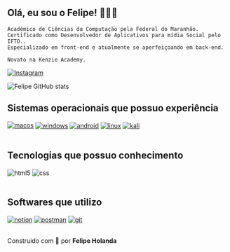 ## Olá, eu sou o Felipe! 👋🇧🇷

```
Acadêmico de Ciências da Computação pela Federal do Maranhão.
Certificado como Desenvolvedor de Aplicativos para mídia Social pelo IFTO..
Especializado em front-end e atualmente se aperfeiçoando em back-end.

Novato na Kenzie Academy.
```

[![Instagram](https://img.shields.io/badge/Instagram-E4405F?style=for-the-badge&logo=instagram&logoColor=white)](https://www.instagram.com/felipe.nether/)

![Felipe GitHub stats](https://github-readme-stats.vercel.app/api?username=felipe-Holanda&show_icons=true&theme=tokyonight&count_private=true)

## Sistemas operacionais que possuo experiência
<div style="display: inline_block">
  <a href="https://www.apple.com/br/macos/"><img algin="center" alt="macos" src="https://img.shields.io/badge/MacOS-484c4f?style=for-the-badge&logo=Apple&logoColor=white"/><a/>
  <a href="https://www.microsoft.com/pt-br/windows/"><img align="center" alt="windows" src="https://img.shields.io/badge/Windows-0078D6?style=for-the-badge&logo=windows&logoColor=white"/><a/>
  <a href="https://www.android.com/intl/pt-BR_br/"><img align="center" alt="android" src="https://img.shields.io/badge/Android-3DDC84?style=for-the-badge&logo=android&logoColor=white"/><a/>
  <a href="https://www.linux.org/pages/download/"><img align="center" alt="linux" src="https://img.shields.io/badge/Linux-FCC624?style=for-the-badge&logo=linux&logoColor=black"/><a/>
  <a href="https://www.kali.org/"><img align="center" alt="kali" src="https://img.shields.io/badge/Kali-268BEE?style=for-the-badge&logo=kalilinux&logoColor=white"/>
    </div><br/></a>

## Tecnologias que possuo conhecimento

<div style="display: inline_block">
  <img align="center" alt="html5" src="https://img.shields.io/badge/HTML5-E34F26?style=for-the-badge&logo=html5&logoColor=white"/>
  <img align="center" alt="css" src="https://img.shields.io/badge/CSS3-1572B6?style=for-the-badge&logo=css3&logoColor=white"/>
  

</div><br/>

## Softwares que utilizo
<div style="display: inline_block">
  <a href="https://www.notion.so/"><img align="center" alt="notion" src="https://img.shields.io/badge/Notion-%23000000.svg?style=for-the-badge&logo=notion&logoColor=white"/><a/>
  <a href="https://www.postman.com/"><img align="center" alt="postman" src="https://img.shields.io/badge/Postman-FF6C37?style=for-the-badge&logo=postman&logoColor=white"/><a/>
  <a href="https://git-scm.com/"><img align="center" alt="git" src="https://img.shields.io/badge/git-%23F05033.svg?style=for-the-badge&logo=git&logoColor=white"/>
</div><br/><a/>
    
Construido com 💙 por <b>Felipe Holanda</b>
